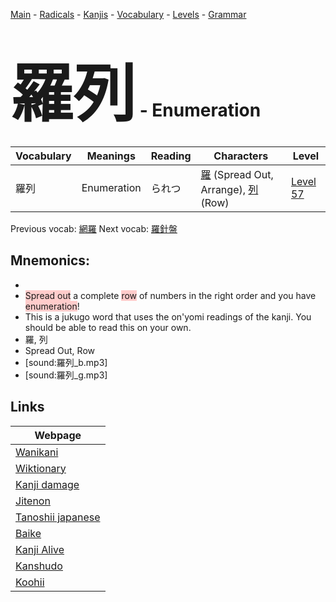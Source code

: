 <style> bigfont {font-size: 100px}</style>
[Main](../README.md) -
[Radicals](../radicals.md) -
[Kanjis](../kanjis.md) -
[Vocabulary](../vocabulary.md) -
[Levels](../levels.md) -
[Grammar](../grammar.md)
# <bigfont> 羅列</bigfont> - Enumeration 

| Vocabulary | Meanings | Reading | Characters | Level |
| --- | --- | --- | --- | --- |
| 羅列 | Enumeration | られつ |  [羅](../kanjis/羅.md) (Spread Out, Arrange), [列](../kanjis/列.md) (Row) | [Level 57](../levels/wk_level57.md) |

Previous vocab: [網羅](網羅.md) Next vocab: [羅針盤](羅針盤.md) 

## Mnemonics:

* 
* <span style="background-color:#ffcccb"> Spread out</span> a complete <span style="background-color:#ffcccb"> row</span> of numbers in the right order and you have <span style="background-color:#ffcccb"> enumeration</span>!
* This is a jukugo word that uses the on'yomi readings of the kanji. You should be able to read this on your own.
* 羅, 列
* Spread Out, Row
* [sound:羅列_b.mp3]
* [sound:羅列_g.mp3]


## Links 

| Webpage |
| --- |
| [Wanikani          ](https://www.wanikani.com/kanji/羅列) |
| [Wiktionary        ](https://en.wiktionary.org/wiki/羅列) |
| [Kanji damage      ](http://www.kanjidamage.com/kanji/search?utf8=✓&q=羅列) |
| [Jitenon           ](https://jitenon.com/kanji/羅列) |
| [Tanoshii japanese ](https://www.tanoshiijapanese.com/dictionary/kanji.cfm?k=羅列) |
| [Baike             ](https://baike.baidu.com/item/羅列) |
| [Kanji Alive       ](https://app.kanjialive.com/羅列) |
| [Kanshudo          ](https://www.kanshudo.com/searchmn?q=羅列) |
| [Koohii            ](https://kanji.koohii.com/study/kanji/羅列) |
